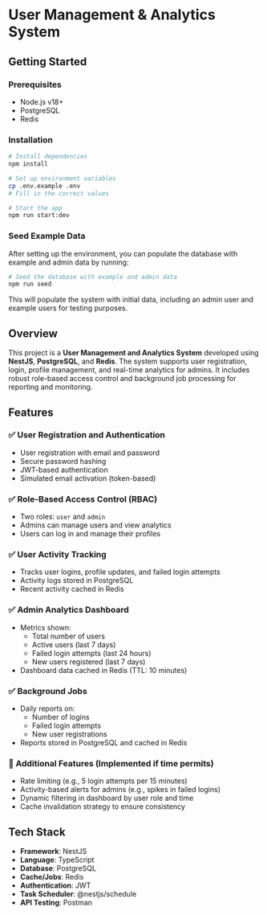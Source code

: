 # User Management & Analytics System

## Getting Started

### Prerequisites

- Node.js v18+
- PostgreSQL
- Redis

### Installation

```bash
# Install dependencies
npm install

# Set up environment variables
cp .env.example .env
# Fill in the correct values

# Start the app
npm run start:dev
```

### Seed Example Data
After setting up the environment, you can populate the database with example and admin data by running:

```bash
# Seed the database with example and admin data
npm run seed
```
This will populate the system with initial data, including an admin user and example users for testing purposes.


## Overview

This project is a **User Management and Analytics System** developed using **NestJS**, **PostgreSQL**, and **Redis**. The system supports user registration, login, profile management, and real-time analytics for admins. It includes robust role-based access control and background job processing for reporting and monitoring.


## Features

### ✅ User Registration and Authentication
- User registration with email and password
- Secure password hashing
- JWT-based authentication
- Simulated email activation (token-based)

### ✅ Role-Based Access Control (RBAC)
- Two roles: `user` and `admin`
- Admins can manage users and view analytics
- Users can log in and manage their profiles

### ✅ User Activity Tracking
- Tracks user logins, profile updates, and failed login attempts
- Activity logs stored in PostgreSQL
- Recent activity cached in Redis

### ✅ Admin Analytics Dashboard
- Metrics shown:
  - Total number of users
  - Active users (last 7 days)
  - Failed login attempts (last 24 hours)
  - New users registered (last 7 days)
- Dashboard data cached in Redis (TTL: 10 minutes)

### ✅ Background Jobs
- Daily reports on:
  - Number of logins
  - Failed login attempts
  - New user registrations
- Reports stored in PostgreSQL and cached in Redis

### 🧪 Additional Features (Implemented if time permits)
- Rate limiting (e.g., 5 login attempts per 15 minutes)
- Activity-based alerts for admins (e.g., spikes in failed logins)
- Dynamic filtering in dashboard by user role and time
- Cache invalidation strategy to ensure consistency
  

## Tech Stack

- **Framework**: NestJS
- **Language**: TypeScript
- **Database**: PostgreSQL
- **Cache/Jobs**: Redis
- **Authentication**: JWT
- **Task Scheduler**: @nestjs/schedule
- **API Testing**: Postman
